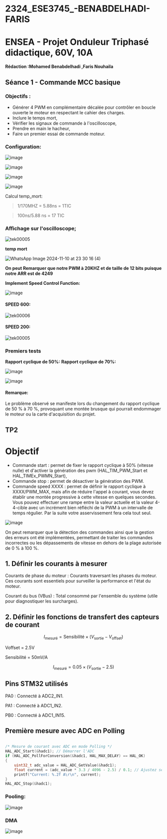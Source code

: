 # 2324_ESE3745_-BENABDELHADI-FARIS

# ENSEA - Projet Onduleur Triphasé didactique, 60V, 10A

**Rédaction :Mohamed Benabdelhadi ,Faris Nouhaila**
## Séance 1 - Commande MCC basique
### Objectifs :

- Générer 4 PWM en complémentaire décalée pour contrôler en boucle ouverte le moteur en respectant le cahier des charges.
- Inclure le temps mort,
- Vérifier les signaux de commande à l'oscilloscope,
- Prendre en main le hacheur,
- Faire un premier essai de commande moteur.

### Configuration: 

![image](https://github.com/user-attachments/assets/925e4530-36b6-4f70-bfd5-cbdde80f60b4)


![image](https://github.com/user-attachments/assets/910905ab-f8c8-4dd9-a80b-ec3a33059a13)


![image](https://github.com/user-attachments/assets/d9921aea-ffcd-4d8b-a18b-f21fb6a8bed7)


![image](https://github.com/user-attachments/assets/d7c1c816-c5dd-4e8c-b8aa-2943b5575536)

Calcul temp_mort:

> 1/170MHZ = 5.88ns = 1TIC

> 100ns/5.88 ns = 17 TIC 


### Affichage sur l'oscilloscope;

![tek00005](https://github.com/user-attachments/assets/7f763cc3-21b2-4325-bcd3-d457672c579a)


**temp mort**

![WhatsApp Image 2024-11-10 at 23 30 16 (4)](https://github.com/user-attachments/assets/9d382d9c-046c-437c-bd73-f88c91812ace)


**On peut Remarquer que notre PWM à 20KHZ et de taille de 12 bits puisque notre ARR est de 4249** 


**Implement Speed Control Function:**

![image](https://github.com/user-attachments/assets/c81dcf9d-0823-4eab-9fe1-2cb77fabdc8f)

#### SPEED 600:

![tek00006](https://github.com/user-attachments/assets/32a44729-d139-4b01-9780-dbadf6a7b399)

#### SPEED 200:

![tek00005](https://github.com/user-attachments/assets/7f763cc3-21b2-4325-bcd3-d457672c579a)


### Premiers tests

**Rapport cyclique de 50%:**
**Rapport cyclique de 70%:**

![image](https://github.com/user-attachments/assets/47902732-debd-49c1-93e5-7f705805d88d)

![image](https://github.com/user-attachments/assets/6d21f4cc-4933-4f6f-938e-cdb3d77f81e8)

#### Remarque:

Le problème observé se manifeste lors du changement du rapport cyclique de 50 % à 70 %, provoquant une montée brusque qui pourrait endommager le moteur ou la carte d'acquisition du projet.

## TP2

# Objectif

- Commande start : permet de fixer le rapport cyclique à 50% (vitesse nulle) et d'activer la génération des pwm (HAL_TIM_PWM_Start et HAL_TIMEx_PWMN_Start),
- Commande stop : permet de désactiver la génération des PWM.
- Commande speed XXXX : permet de définir le rapport cyclique à XXXX/PWM_MAX, mais afin de réduire l'appel à courant, vous devez établir une montée progressive à cette vitesse en quelques secondes. Vous pouvez effectuer une rampe entre la valeur actuelle et la valeur 4-4-cible avec un incrément bien réfléchi de la PWM à un intervalle de temps régulier. Par la suite votre asservissement fera cela tout seul.

![image](https://github.com/user-attachments/assets/a806a30b-4816-44bc-984b-0dcc3df06941)

On peut remarquer que la détection des commandes ainsi que la gestion des erreurs ont été implémentées, permettant de traiter les commandes incorrectes ou les dépassements de vitesse en dehors de la plage autorisée de 0 % à 100 %.


## 1. Définir les courants à mesurer

Courants de phase du moteur : Courants traversant les phases du moteur. Ces courants sont essentiels pour surveiller la performance et l'état du moteur.

Courant du bus (VBus) : Total consommé par l'ensemble du système (utile pour diagnostiquer les surcharges).

## 2. Définir les fonctions de transfert des capteurs de courant


$$
I_{\text{mesuré}} = \text{Sensibilité} \times (V_{\text{sortie}} - V_{\text{offset}})
$$


Voffset = 2.5V

Sensibilité = 50mV/A

$$
I_{\text{mesuré}} = 0.05 \times (V_{\text{sortie}} - 2.5)
$$


## Pins STM32 utilisés

PA0 : Connecté à ADC2_IN1.

PA1 : Connecté à ADC1_IN2.

PB0 : Connecté à ADC1_IN15.

## Première mesure avec ADC en Polling

```c

/* Mesure de courant avec ADC en mode Polling */
HAL_ADC_Start(&hadc1); // Démarrer l'ADC
if (HAL_ADC_PollForConversion(&hadc1, HAL_MAX_DELAY) == HAL_OK)
{
    uint32_t adc_value = HAL_ADC_GetValue(&hadc1);
    float current = (adc_value * 3.3 / 4096 - 2.5) / 0.1; // Ajustez selon le capteur
    printf("Current: %.2f A\r\n", current);
}
HAL_ADC_Stop(&hadc1);

```
### Pooling:

![image](https://github.com/user-attachments/assets/b226b534-7d70-46fb-a99e-06d89a64d02e)


### DMA
![image](https://github.com/user-attachments/assets/48eeba79-0ef0-4935-b0c6-686ea444cd86)



